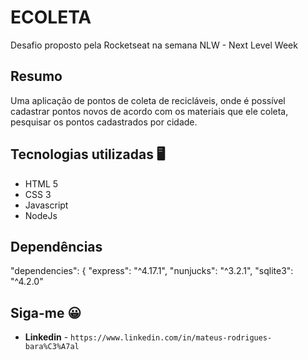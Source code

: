 # ECOLETA

Desafio proposto pela Rocketseat na semana NLW - Next Level Week

## Resumo

Uma aplicação de pontos de coleta de recicláveis, onde é possível cadastrar pontos novos de acordo com os materiais que ele coleta, pesquisar os pontos cadastrados por cidade.

## Tecnologias utilizadas 🖥

* HTML 5
* CSS 3
* Javascript
* NodeJs

## Dependências
"dependencies": {
    "express": "^4.17.1",
    "nunjucks": "^3.2.1",
    "sqlite3": "^4.2.0"



## Siga-me 😀

* **Linkedin** - ``` https://www.linkedin.com/in/mateus-rodrigues-bara%C3%A7al ```


